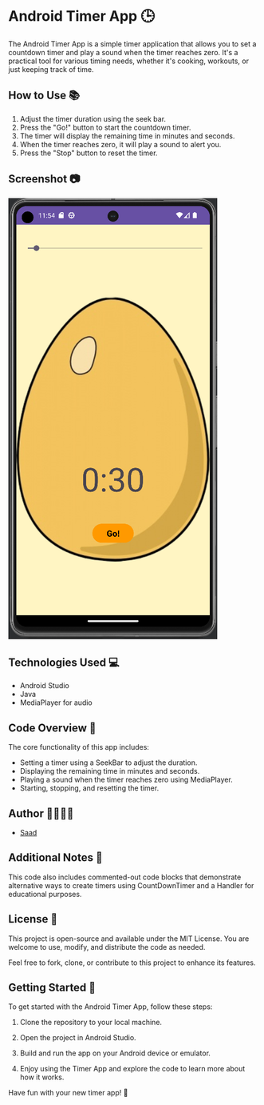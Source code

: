 # Android Timer App 🕒

The Android Timer App is a simple timer application that allows you to set a countdown timer and play a sound when the timer reaches zero. It's a practical tool for various timing needs, whether it's cooking, workouts, or just keeping track of time.

## How to Use 📚

1. Adjust the timer duration using the seek bar.
2. Press the "Go!" button to start the countdown timer.
3. The timer will display the remaining time in minutes and seconds.
4. When the timer reaches zero, it will play a sound to alert you.
5. Press the "Stop" button to reset the timer.

## Screenshot 📷

![Android Timer Screenshot](../screenshots/tapp.PNG)

## Technologies Used 💻

- Android Studio
- Java
- MediaPlayer for audio

## Code Overview 🧩

The core functionality of this app includes:

- Setting a timer using a SeekBar to adjust the duration.
- Displaying the remaining time in minutes and seconds.
- Playing a sound when the timer reaches zero using MediaPlayer.
- Starting, stopping, and resetting the timer.

## Author 👩‍💻👨‍💻

- [Saad](https://github.com/bluekitsune-sad)

## Additional Notes 📝

This code also includes commented-out code blocks that demonstrate alternative ways to create timers using CountDownTimer and a Handler for educational purposes.

## License 📜

This project is open-source and available under the MIT License. You are welcome to use, modify, and distribute the code as needed.

Feel free to fork, clone, or contribute to this project to enhance its features.

## Getting Started 🚀

To get started with the Android Timer App, follow these steps:

1. Clone the repository to your local machine.

2. Open the project in Android Studio.

3. Build and run the app on your Android device or emulator.

4. Enjoy using the Timer App and explore the code to learn more about how it works.

Have fun with your new timer app! 🚀
